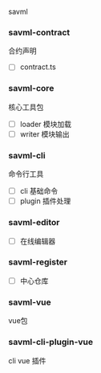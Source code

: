 savml

### savml-contract

合约声明

- [ ] contract.ts

### savml-core

核心工具包

- [ ] loader 模块加载
- [ ] writer 模块输出

### savml-cli

命令行工具

- [ ] cli 基础命令
- [ ] plugin 插件处理

### savml-editor

- [ ] 在线编辑器

### savml-register

- [ ] 中心仓库

### savml-vue

vue包

### savml-cli-plugin-vue

cli vue 插件

